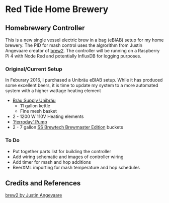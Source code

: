 # Red Tide Home Brewery

## Homebrewery Controller
This is a new single vessel electric brew in a bag (eBIAB) setup for my home brewery.  The PID for mash control uses the algrorithm from Justin Angevaare creator of [brew2](https://github.com/jangevaare/brew2).  The controller will be running on a Raspberry Pi 4 with Node Red and potentially InfluxDB for logging purposes.

### Original/Current Setup
In Feburary 2016, I purchased a Unibräu eBIAB setup.  While it has produced some excellent beers, it is time to update my system to a more automated system with a higher wattage heating element
- [Bräu Supply Unibräu](https://brausupply.com/)
  - 11 gallon kettle
  - Fine mesh basket
- 2 - 1200 W 110V Heating elements
- ['Ferroday' Pump](https://www.amazon.com/gp/product/B073P19L8P)
- 2 - 7 gallon [SS Brewtech Brewmaster Edition](https://www.ssbrewtech.com/collections/brew-buckets/products/the-brewmaster-bucket) buckets

### To Do
- Put together parts list for building the controller
- Add wiring schematic and images of controller wiring
- Add timer for mash and hop additions
- BeerXML importing for mash temperature and hop schedules

## Credits and References
[brew2 by Justin Angevaare](https://github.com/jangevaare/brew2)